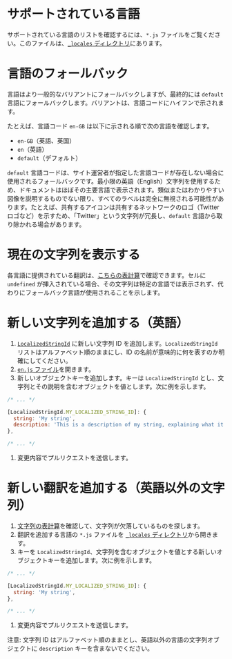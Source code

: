 # サポートされている言語

サポートされている言語のリストを確認するには、`*.js` ファイルをご覧ください。このファイルは、[`_locales` ディレクトリ](https://github.com/ampproject/amphtml/tree/main/extensions/amp-story/1.0/_locales)にあります。

# 言語のフォールバック

言語はより一般的なバリアントにフォールバックしますが、最終的には `default` 言語にフォールバックします。バリアントは、言語コードにハイフンで示されます。

たとえば、言語コード `en-GB` は以下に示される順で次の言語を確認します。

- `en-GB`（英語、英国）
- `en`（英語）
- `default`（デフォルト）

`default` 言語コードは、サイト運営者が指定した言語コードが存在しない場合に使用されるフォールバックです。最小限の英語（English）文字列を使用するため、ドキュメントはほぼその主要言語で表示されます。類似またはわかりやすい図像を説明するものでない限り、すべてのラベルは完全に無視される可能性があります。たとえば、共有するアイコンは共有するネットワークのロゴ（Twitter ロゴなど）を示すため、「Twitter」という文字列が冗長し、`default` 言語から取り除かれる場合があります。

# 現在の文字列を表示する

各言語に提供されている翻訳は、[こちらの表計算](https://bit.ly/amp-story-strings)で確認できます。セルに `undefined` が挿入されている場合、その文字列は特定の言語では表示されず、代わりにフォールバック言語が使用されることを示します。

# 新しい文字列を追加する（英語）

1. [`LocalizedStringId`](https://github.com/ampproject/amphtml/blob/main/src/localized-strings.js#L31) に新しい文字列 ID を追加します。`LocalizedStringId` リストはアルファベット順のままにし、ID の名前が意味的に何を表すのか明確にしてください。
2. [`en.js` ファイル](https://github.com/ampproject/amphtml/blob/main/extensions/amp-story/1.0/_locales/en.js)を開きます。
3. 新しいオブジェクトキーを追加します。キーは `LocalizedStringId` とし、文字列とその説明を含むオブジェクトを値とします。次に例を示します。

```javascript
/* ... */

[LocalizedStringId.MY_LOCALIZED_STRING_ID]: {
  string: 'My string',
  description: 'This is a description of my string, explaining what it means and/or how it is used.',
},

/* ... */
```

1. 変更内容でプルリクエストを送信します。

# 新しい翻訳を追加する（英語以外の文字列）

1. [文字列の表計算](https://bit.ly/amp-story-strings)を確認して、文字列が欠落しているものを探します。
2. 翻訳を追加する言語の `*.js` ファイルを [`_locales` ディレクトリ](https://github.com/ampproject/amphtml/tree/main/extensions/amp-story/1.0/_locales)から開きます。
3. キーを `LocalizedStringId`、文字列を含むオブジェクトを値とする新しいオブジェクトキーを追加します。次に例を示します。

```javascript
/* ... */

[LocalizedStringId.MY_LOCALIZED_STRING_ID]: {
  string: 'My string',
},

/* ... */
```

1. 変更内容でプルリクエストを送信します。

注意: 文字列 ID はアルファベット順のままとし、英語以外の言語の文字列オブジェクトに `description` キーを含まないでください。
